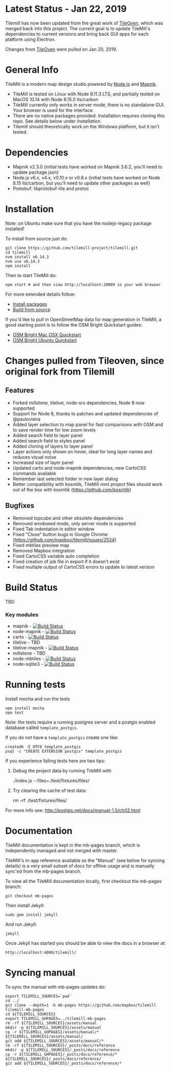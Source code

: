# Latest Status - Jan 22, 2019

Tilemill has now been updated from the great work of [TileOven](https://github.com/florianf/tileoven), which was merged back into this project.  The current goal is to update TileMill's dependencies to current versions and bring back GUI apps for each platform using Electron.

Changes from [TileOven](https://github.com/florianf/tileoven) were pulled on Jan 20, 2019.

# General Info
TileMill is a modern map design studio powered by [Node.js](https://nodejs.org) and [Mapnik](https://mapnik.org).

- TileMill is tested on Linux with Node 8.11.3 LTS, and partially tested on MacOS 10.14 with Node 8.15.0 lts/carbon
- TileMill currently only works in server mode, there is no standalone GUI.  Your browser is used for the interface.
- There are no native packages provided. Installation requires cloning this repo. See details below under *Installation*.
- Tilemill should theoretically work on the Windows platform, but it isn't tested.


# Dependencies

- Mapnik v2.3.0 (initial tests have worked on Mapnik 3.6.2, you'll need to update package.json)
- Node.js v6.x, v4.x, v0.10.x or v0.8.x (initial tests have worked on Node 8.15 lts/carbon, but you'll need to update other packages as well)
- Protobuf: libprotobuf-lite and protoc


# Installation

Note: on Ubuntu make sure that you have the nodejs-legacy package installed!

To install from source just do:

    git clone https://github.com/tilemill-project/tilemill.git
    cd tilemill
    nvm install v6.14.3
    nvm use v6.14.3
    npm install

Then to start TileMill do:

    npm start # and then view http://localhost:20009 in your web browser

For more extended details follow:

- [Install packages](http://tilemill-project.github.io/tilemill/docs/mac-install/)
- [Build from source](https://tilemill-project.github.io/tilemill/docs/source/)

If you'd like to pull in OpenStreetMap data for map generation in TileMill, a good starting point is to follow the OSM Bright Quickstart guides:

- [OSM Bright Mac OSX Quickstart](http://tilemill-project.github.io/tilemill/docs/guides/osm-bright-mac-quickstart/)
- [OSM Bright Ubuntu Quickstart](http://tilemill-project.github.io/tilemill/docs/guides/osm-bright-ubuntu-quickstart/)


# Changes pulled from Tileoven, since original fork from Tilemill

## Features

- Forked millstone, tilelive, node-srs dependencies, Node 8 now supported
- Support for Node 8, thanks to patches and updated dependencies of @paulovieira
- Added layer selection to map panel for fast comparisons with OSM and to save render time for low zoom levels
- Added search field to layer panel
- Added search field to styles panel
- Added cloning of layers to layer panel
- Layer actions only shown on hover, ideal for long layer names and reduces visual noise
- Increased size of layer panel
- Updated carto and node-mapnik dependencies, new CartoCSS commands available
- Remember last selected folder in new layer dialog
- Better compatibility with kosmtik, TileMill mml project files should work out of the box with kosmtik (https://github.com/kosmtik)

## Bugfixes

- Removed topcube and other obsolete dependencies
- Removed windowed mode, only server mode is supported
- Fixed Tab indentation in editor window
- Fixed "Close" button bugs in Google Chrome (https://github.com/mapbox/tilemill/issues/2534)
- Fixed mbtiles preview map
- Removed Mapbox integration
- Fixed CartoCSS variable auto completion
- Fixed creation of job file in export if it doesn't exist
- Fixed multiple output of CartoCSS errors to update to latest version


# Build Status

TBD

### Key modules

- mapnik - [![Build Status](https://secure.travis-ci.org/mapnik/mapnik.png?branch=2.3.x)](https://travis-ci.org/mapnik/mapnik)
- node-mapnik - [![Build Status](https://secure.travis-ci.org/mapnik/node-mapnik.png)](https://travis-ci.org/mapnik/node-mapnik)
- carto - [![Build Status](https://secure.travis-ci.org/mapbox/carto.png)](http://travis-ci.org/mapbox/carto)
- tilelive - TBD
- tilelive-mapnik - [![Build Status](https://secure.travis-ci.org/mapbox/tilelive-mapnik.png)](https://travis-ci.org/mapbox/tilelive-mapnik)
- millstone - TBD
- node-mbtiles - [![Build Status](https://secure.travis-ci.org/mapbox/node-mbtiles.png)](http://travis-ci.org/mapbox/node-mbtiles)
- node-sqlite3 - [![Build Status](https://secure.travis-ci.org/mapbox/node-sqlite3.png)](http://travis-ci.org/mapbox/node-sqlite3)


# Running tests

Install mocha and run the tests

    npm install mocha
    npm test


Note: the tests require a running postgres server and a postgis enabled
database called `template_postgis`.

If you do not have a `template_postgis` create one like:

    createdb -E UTF8 template_postgis
    psql -c "CREATE EXTENSION postgis" template_postgis

If you experience failing tests here are two tips:

1. Debug the project data by running TileMill with

    ./index.js --files=./test/fixtures/files/

2. Try clearing the cache of test data:

    rm -rf ./test/fixtures/files/

For more info see: http://postgis.net/docs/manual-1.5/ch02.html


# Documentation

TileMill documentation is kept in the mb-pages branch, which is independently managed and not merged with master.

TileMill's in-app reference available as the "Manual" (see below for syncing details) is a very small subset of docs for offline usage and is manually sync'ed from the mb-pages branch.

To view all the TileMill documentation locally, first checkout the mb-pages branch:

    git checkout mb-pages

Then install Jekyll:

    sudo gem install jekyll

And run Jekyll:

    jekyll

Once Jekyll has started you should be able to view the docs in a browser at:

    http://localhost:4000/tilemill/


# Syncing manual

To sync the manual with mb-pages updates do:

    export TILEMILL_SOURCES=`pwd`
    cd ../
    git clone --depth=1 -b mb-pages https://github.com/mapbox/tilemill tilemill-mb-pages
    cd ${TILEMILL_SOURCES}
    export TILEMILL_GHPAGES=../tilemill-mb-pages
    rm -rf ${TILEMILL_SOURCES}/assets/manual
    mkdir -p ${TILEMILL_SOURCES}/assets/manual
    cp -r ${TILEMILL_GHPAGES}/assets/manual/* ${TILEMILL_SOURCES}/assets/manual/
    git add ${TILEMILL_SOURCES}/assets/manual/*
    rm -rf ${TILEMILL_SOURCES}/_posts/docs/reference
    mkdir -p ${TILEMILL_SOURCES}/_posts/docs/reference
    cp -r ${TILEMILL_GHPAGES}/_posts/docs/reference/* ${TILEMILL_SOURCES}/_posts/docs/reference/
    git add ${TILEMILL_SOURCES}/_posts/docs/reference/*
